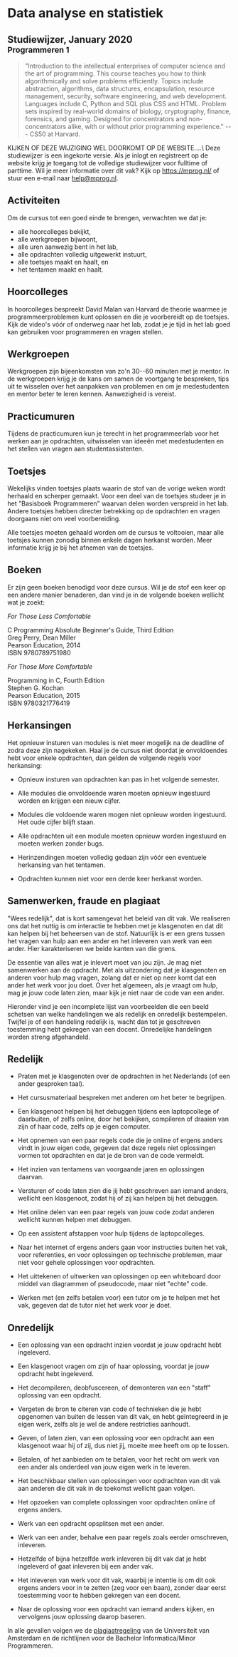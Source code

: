 # Data analyse en statistiek

## Studiewijzer, January 2020<br><small>Programmeren 1</small>

> "Introduction to the intellectual enterprises of computer science and the art of programming. This course teaches you how to think algorithmically and solve problems efficiently. Topics include abstraction, algorithms, data structures, encapsulation, resource management, security, software engineering, and web development. Languages include C, Python and SQL plus CSS and HTML. Problem sets inspired by real-world domains of biology, cryptography, finance, forensics, and gaming. Designed for concentrators and non-concentrators alike, with or without prior programming experience." --- CS50 at Harvard.

KIJKEN OF DEZE WIJZIGING WEL DOORKOMT OP DE WEBSITE....\\
Deze studiewijzer is een ingekorte versie. Als je inlogt en registreert op de website krijg je toegang tot de volledige studiewijzer voor fulltime of parttime. Wil je meer informatie over dit vak? Kijk op <https://mprog.nl/> of stuur een e-mail naar <help@mprog.nl>.


## Activiteiten

Om de cursus tot een goed einde te brengen, verwachten we dat je:

- alle hoorcolleges bekijkt,
- alle werkgroepen bijwoont,
- alle uren aanwezig bent in het lab,
- alle opdrachten volledig uitgewerkt instuurt,
- alle toetsjes maakt en haalt, en
- het tentamen maakt en haalt.


## Hoorcolleges

In hoorcolleges bespreekt David Malan van Harvard de theorie waarmee je programmeerproblemen kunt oplossen en die je voorbereidt op de toetsjes. Kijk de video's vóór of onderweg naar het lab, zodat je je tijd in het lab goed kan gebruiken voor programmeren en vragen stellen.


## Werkgroepen

Werkgroepen zijn bijeenkomsten van zo'n 30--60 minuten met je mentor. In de werkgroepen krijg je de kans om samen de voortgang te bespreken, tips uit te wisselen over het aanpakken van problemen en om je medestudenten en mentor beter te leren kennen. Aanwezigheid is vereist.


## Practicumuren

Tijdens de practicumuren kun je terecht in het programmeerlab voor het werken aan je opdrachten, uitwisselen van ideeën met medestudenten en het stellen van vragen aan studentassistenten.


## Toetsjes

Wekelijks vinden toetsjes plaats waarin de stof van de vorige weken wordt herhaald en scherper gemaakt. Voor een deel van de toetsjes studeer je in het "Basisboek Programmeren" waarvan delen worden verspreid in het lab. Andere toetsjes hebben directer betrekking op de opdrachten en vragen doorgaans niet om veel voorbereiding.

Alle toetsjes moeten gehaald worden om de cursus te voltooien, maar alle toetsjes kunnen zonodig binnen enkele dagen herkanst worden. Meer informatie krijg je bij het afnemen van de toetsjes.


## Boeken

Er zijn geen boeken benodigd voor deze cursus. Wil je de stof een keer op een andere manier benaderen, dan vind je in de volgende boeken wellicht wat je zoekt:

*For Those Less Comfortable*

C Programming Absolute Beginner's Guide, Third Edition  
Greg Perry, Dean Miller  
Pearson Education, 2014  
ISBN 9780789751980

*For Those More Comfortable*

Programming in C, Fourth Edition  
Stephen G. Kochan  
Pearson Education, 2015  
ISBN 9780321776419


## Herkansingen

Het opnieuw insturen van modules is niet meer mogelijk na de deadline of zodra deze zijn nagekeken. Haal je de cursus niet doordat je onvoldoendes hebt voor enkele opdrachten, dan gelden de volgende regels voor herkansing:

- Opnieuw insturen van opdrachten kan pas in het volgende semester.

- Alle modules die onvoldoende waren moeten opnieuw ingestuurd worden en krijgen een nieuw cijfer.

- Modules die voldoende waren mogen niet opnieuw worden ingestuurd. Het oude cijfer blijft staan.

- Alle opdrachten uit een module moeten opnieuw worden ingestuurd en moeten werken zonder bugs.

- Herinzendingen moeten volledig gedaan zijn vóór een eventuele herkansing van het tentamen.

- Opdrachten kunnen niet voor een derde keer herkanst worden.


## Samenwerken, fraude en plagiaat

"Wees redelijk", dat is kort samengevat het beleid van dit vak. We realiseren ons dat het nuttig is om interactie te hebben met je klasgenoten en dat dit kan helpen bij het beheersen van de stof. Natuurlijk is er een grens tussen het vragen van hulp aan een ander en het inleveren van werk van een ander. Hier karakteriseren we beide kanten van die grens.

De essentie van alles wat je inlevert moet van jou zijn. Je mag niet samenwerken aan de opdracht. Met als uitzondering dat je klasgenoten en anderen voor hulp mag vragen, zolang dat er niet op neer komt dat een ander het werk voor jou doet. Over het algemeen, als je vraagt om hulp, mag je jouw code laten zien, maar kijk je niet naar de code van een ander.

Hieronder vind je een incomplete lijst van voorbeelden die een beeld schetsen van welke handelingen we als redelijk en onredelijk bestempelen. Twijfel je of een handeling redelijk is, wacht dan tot je geschreven toestemming hebt gekregen van een docent. Onredelijke handelingen worden streng afgehandeld.

## Redelijk

* Praten met je klasgenoten over de opdrachten in het Nederlands (of een ander gesproken taal).

* Het cursusmateriaal bespreken met anderen om het beter te begrijpen.

* Een klasgenoot helpen bij het debuggen tijdens een laptopcollege of daarbuiten, of zelfs online, door het bekijken, compileren of draaien van zijn of haar code, zelfs op je eigen computer.

* Het opnemen van een paar regels code die je online of ergens anders vindt in jouw eigen code, gegeven dat deze regels niet oplossingen vormen tot opdrachten en dat je de bron van de code vermeldt.

* Het inzien van tentamens van voorgaande jaren en oplossingen daarvan.

* Versturen of code laten zien die jij hebt geschreven aan iemand anders, wellicht een klasgenoot, zodat hij of zij kan helpen bij het debuggen.

* Het online delen van een paar regels van jouw code zodat anderen wellicht kunnen helpen met debuggen.

* Op een assistent afstappen voor hulp tijdens de laptopcolleges.

* Naar het internet of ergens anders gaan voor instructies buiten het vak, voor referenties, en voor oplossingen op technische problemen, maar niet voor gehele oplossingen voor opdrachten.

* Het uittekenen of uitwerken van oplossingen op een whiteboard door middel van diagrammen of pseudocode, maar niet "echte" code.

* Werken met (en zelfs betalen voor) een tutor om je te helpen met het vak, gegeven dat de tutor niet het werk voor je doet.

## Onredelijk

* Een oplossing van een opdracht inzien voordat je jouw opdracht hebt ingeleverd.

* Een klasgenoot vragen om zijn of haar oplossing, voordat je jouw opdracht hebt ingeleverd.

* Het decompileren, deobfuscereen, of demonteren van een "staff" oplossing van een opdracht.

* Vergeten de bron te citeren van code of technieken die je hebt opgenomen van buiten de lessen van dit vak, en hebt geïntegreerd in je eigen werk, zelfs als je wel de andere restricties aanhoudt.

* Geven, of laten zien, van een oplossing voor een opdracht aan een klasgenoot waar hij of zij, dus niet jij, moeite mee heeft om op te lossen.

* Betalen, of het aanbieden om te betalen, voor het recht om werk van een ander als onderdeel van jouw eigen werk in te leveren.

* Het beschikbaar stellen van oplossingen voor opdrachten van dit vak aan anderen die dit vak in de toekomst wellicht gaan volgen.

* Het opzoeken van complete oplossingen voor opdrachten online of ergens anders.

* Werk van een opdracht opsplitsen met een ander.

* Werk van een ander, behalve een paar regels zoals eerder omschreven, inleveren.

* Hetzelfde of bijna hetzelfde werk inleveren bij dit vak dat je hebt ingeleverd of gaat inleveren bij een ander vak.

* Het inleveren van werk voor dit vak, waarbij je intentie is om dit ook ergens anders voor in te zetten (zeg voor een baan), zonder daar eerst toestemming voor te hebben gekregen van een docent.

* Naar de oplossing voor een opdracht van iemand anders kijken, en vervolgens jouw oplossing daarop baseren.

In alle gevallen volgen we de [plagiaatregeling](http://uva.nl/plagiaat) van de Universiteit van Amsterdam en de richtlijnen voor de Bachelor Informatica/Minor Programmeren.
